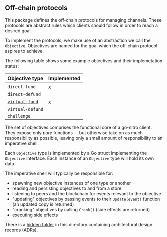 ## Off-chain protocols

This package defines the off-chain protocols for managing channels. These protocols are abstract rules which clients should follow in order to reach a desired goal.

To implement the protocols, we make use of an abstraction we call the `Objective`. Objectives are named for the goal which the off-chain protocol aspires to achieve.

The following table shows some example objectives and their implemetation status:

| Objective type                             | Implemented |
| ------------------------------------------ | ----------- |
| `direct-fund`                              | x           |
| `direct-defund`                            |             |
| [`virtual-fund`](./virtual-fund/readme.md) | x           |
| `virtual-defund`                           |             |
| `challenge`                                |             |

The set of objectives comprises the functional core of a go-nitro client. They expose only _pure_ functions -- but otherwise take on as much responsibility as possible, leaving only a small amount of responsibility to an imperative shell.

Each `Objective` type is implemented by a Go struct implementing the `Objective` interface. Each instance of an `Objective` type will hold its own data.

The imperative shell will typically be responsible for:

- spawning new objective instances of one type or another
- reading and persisting objectives to and from a store.
- listening to peers and the blockchain for events relevant to the objective
- "updating" objectives by passing events to their `Update(event)` function (an updated copy is returned)
- "cranking" objectives by calling `Crank()` (side effects are returned)
- executing side effects

There is a [hidden folder](./.adr) in this directory containing architectural design records (ADRs).
